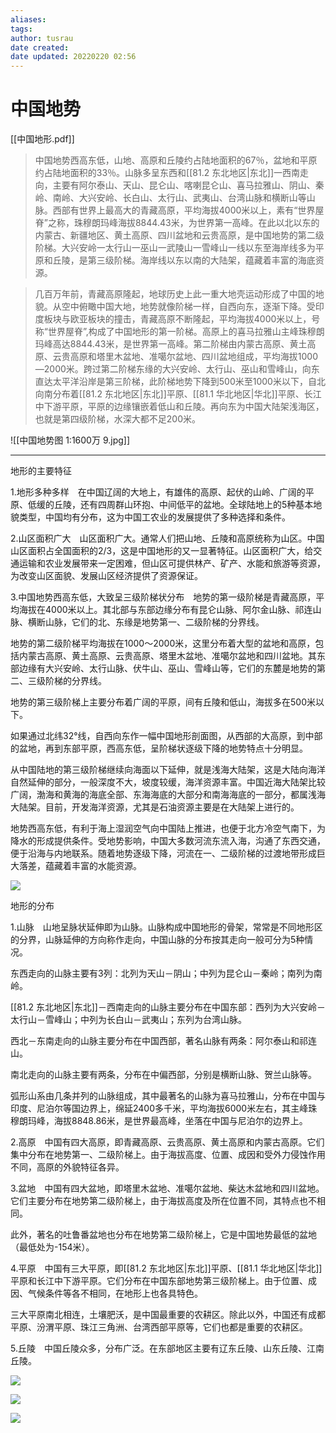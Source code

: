 ```yaml
---
aliases: 
tags:
author: tusrau
date created: 
date updated: 20220220 02:56
---
```


# 中国地势

[[中国地形.pdf]]
> 中国地势西高东低，山地、高原和丘陵约占陆地面积的67％，盆地和平原约占陆地面积的33％。山脉多呈东西和[[81.2 东北地区|东北]]一西南走向，主要有阿尔泰山、天山、昆仑山、喀喇昆仑山、喜马拉雅山、阴山、秦岭、南岭、大兴安岭、长白山、太行山、武夷山、台湾山脉和横断山等山脉。西部有世界上最高大的青藏高原，平均海拔4000米以上，素有“世界屋脊”之称，珠穆朗玛峰海拔8844.43米，为世界第一高峰。在此以北以东的内蒙古、新疆地区、黄土高原、四川盆地和云贵高原，是中国地势的第二级阶梯。大兴安岭一太行山一巫山一武陵山一雪峰山一线以东至海岸线多为平原和丘陵，是第三级阶梯。海岸线以东以南的大陆架，蕴藏着丰富的海底资源。

>几百万年前，青藏高原隆起，地球历史上此一重大地壳运动形成了中国的地貌。从空中俯瞰中国大地，地势就像阶梯一样，自西向东，逐渐下降。受印度板块与欧亚板块的撞击，青藏高原不断隆起，平均海拔4000米以上，号称“世界屋脊”,构成了中国地形的第一阶梯。高原上的喜马拉雅山主峰珠穆朗玛峰高达8844.43米，是世界第一高峰。第二阶梯由内蒙古高原、黄土高原、云贵高原和塔里木盆地、准噶尔盆地、四川盆地组成，平均海拔1000—2000米。跨过第二阶梯东缘的大兴安岭、太行山、巫山和雪峰山，向东直达太平洋沿岸是第三阶梯，此阶梯地势下降到500米至1000米以下，自北向南分布着[[81.2 东北地区|东北]]平原、[[81.1 华北地区|华北]]平原、长江中下游平原，平原的边缘镶嵌着低山和丘陵。再向东为中国大陆架浅海区，也就是第四级阶梯，水深大都不足200米。

![[中国地势图 1∶1600万  9.jpg]]

---
地形的主要特征

1.地形多种多样　在中国辽阔的大地上，有雄伟的高原、起伏的山岭、广阔的平原、低缓的丘陵，还有四周群山环抱、中间低平的盆地。全球陆地上的5种基本地貌类型，中国均有分布，这为中国工农业的发展提供了多种选择和条件。

2.山区面积广大　山区面积广大。通常人们把山地、丘陵和高原统称为山区。中国山区面积占全国面积的2/3，这是中国地形的又一显著特征。山区面积广大，给交通运输和农业发展带来一定困难，但山区可提供林产、矿产、水能和旅游等资源，为改变山区面貌、发展山区经济提供了资源保证。

3.中国地势西高东低，大致呈三级阶梯状分布　地势的第一级阶梯是青藏高原，平均海拔在4000米以上。其北部与东部边缘分布有昆仑山脉、阿尔金山脉、祁连山脉、横断山脉，它们的北、东缘是地势第一、二级阶梯的分界线。

地势的第二级阶梯平均海拔在1000～2000米，这里分布着大型的盆地和高原，包括内蒙古高原、黄土高原、云贵高原、塔里木盆地、准噶尔盆地和四川盆地。其东部边缘有大兴安岭、太行山脉、伏牛山、巫山、雪峰山等，它们的东麓是地势的第二、三级阶梯的分界线。

地势的第三级阶梯上主要分布着广阔的平原，间有丘陵和低山，海拔多在500米以下。

如果通过北纬32°线，自西向东作一幅中国地形剖面图，从西部的大高原，到中部的盆地，再到东部平原，西高东低，呈阶梯状逐级下降的地势特点十分明显。

从中国陆地的第三级阶梯继续向海面以下延伸，就是浅海大陆架，这是大陆向海洋自然延伸的部分，一般深度不大，坡度较缓，海洋资源丰富。中国近海大陆架比较广阔，渤海和黄海的海底全部、东海海底的大部分和南海海底的一部分，都属浅海大陆架。目前，开发海洋资源，尤其是石油资源主要是在大陆架上进行的。

地势西高东低，有利于海上湿润空气向中国陆上推进，也便于北方冷空气南下，为降水的形成提供条件。受地势影响，中国大多数河流东流入海，沟通了东西交通，便于沿海与内地联系。随着地势逐级下降，河流在一、二级阶梯的过渡地带形成巨大落差，蕴藏着丰富的水能资源。

![](http://www.gov.cn/guoqing/2005-09/13/2582624/images/c5715401658c410ea3241ca9eb369a51.png)  

地形的分布

1.山脉　山地呈脉状延伸即为山脉。山脉构成中国地形的骨架，常常是不同地形区的分界，山脉延伸的方向称作走向，中国山脉的分布按其走向一般可分为5种情况。

东西走向的山脉主要有3列：北列为天山－阴山；中列为昆仑山－秦岭；南列为南岭。

[[81.2 东北地区|东北]]－西南走向的山脉主要分布在中国东部：西列为大兴安岭－太行山－雪峰山；中列为长白山－武夷山；东列为台湾山脉。

西北－东南走向的山脉主要分布在中国西部，著名山脉有两条：阿尔泰山和祁连山。

南北走向的山脉主要有两条，分布在中偏西部，分别是横断山脉、贺兰山脉等。

弧形山系由几条并列的山脉组成，其中最著名的山脉为喜马拉雅山，分布在中国与印度、尼泊尔等国边界上，绵延2400多千米，平均海拔6000米左右，其主峰珠穆朗玛峰，海拔8848.86米，是世界最高峰，坐落在中国与尼泊尔的边界上。

2.高原　中国有四大高原，即青藏高原、云贵高原、黄土高原和内蒙古高原。它们集中分布在地势第一、二级阶梯上。由于海拔高度、位置、成因和受外力侵蚀作用不同，高原的外貌特征各异。

3.盆地　中国有四大盆地，即塔里木盆地、准噶尔盆地、柴达木盆地和四川盆地。它们主要分布在地势第二级阶梯上，由于海拔高度及所在位置不同，其特点也不相同。

此外，著名的吐鲁番盆地也分布在地势第二级阶梯上，它是中国地势最低的盆地（最低处为-154米）。

4.平原　中国有三大平原，即[[81.2 东北地区|东北]]平原、[[81.1 华北地区|华北]]平原和长江中下游平原。它们分布在中国东部地势第三级阶梯上。由于位置、成因、气候条件等各不相同，在地形上也各具特色。

三大平原南北相连，土壤肥沃，是中国最重要的农耕区。除此以外，中国还有成都平原、汾渭平原、珠江三角洲、台湾西部平原等，它们也都是重要的农耕区。

5.丘陵　中国丘陵众多，分布广泛。在东部地区主要有辽东丘陵、山东丘陵、江南丘陵。

![](http://www.gov.cn/guoqing/2005-09/13/2582624/images/e71b50c8579e4480990094387ac288fb.jpg)  

![](http://www.gov.cn/guoqing/2005-09/13/2582624/images/dfe1564ff55f457e9f97fbeb07c732e7.png)  

![](http://www.gov.cn/guoqing/2005-09/13/2582624/images/b554713f57d6464cabc85fc3352c6b44.png)
